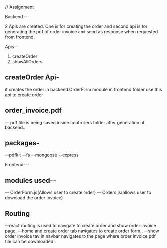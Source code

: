 // Assignment

Backend---

2 Apis are created. One is for creating the order and second api is for generating the pdf of order invoice and send as response when requested from frontend.

Apis--
1. createOrder
2. showAllOrders

## createOrder Api-
it creates the order in backend.OrderForm module in frontend folder use this api to create order

## order_invoice.pdf

-- pdf file is being saved inside controllers folder after generation at backend..

## packages-
--pdfkit
--fs
--mongoose
--express

Frontend---

## modules used--
-- OrderForm.js(Allows user to create order)
-- Orders.js(allows user to download the order invoice)

## Routing
--react routing is used to navigate to create order and show order invoice page.
--home and create order tab navigates to create order form..
--show order invoice tav in navbar navigates to the page where order invoice pdf file can be downloaded..



